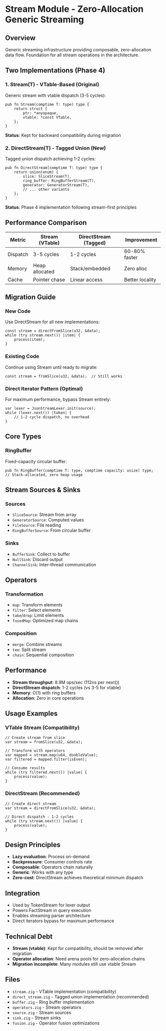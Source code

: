 # Stream Module - Zero-Allocation Generic Streaming

## Overview
Generic streaming infrastructure providing composable, zero-allocation data flow. Foundation for all stream operations in the architecture.

## Two Implementations (Phase 4)

### 1. Stream(T) - VTable-Based (Original)
Generic stream with vtable dispatch (3-5 cycles):
```zig
pub fn Stream(comptime T: type) type {
    return struct {
        ptr: *anyopaque,
        vtable: *const VTable,
    };
}
```
**Status**: Kept for backward compatibility during migration

### 2. DirectStream(T) - Tagged Union (New)
Tagged union dispatch achieving 1-2 cycles:
```zig
pub fn DirectStream(comptime T: type) type {
    return union(enum) {
        slice: SliceStream(T),
        ring_buffer: RingBufferStream(T),
        generator: GeneratorStream(T),
        // ... other variants
    };
}
```
**Status**: Phase 4 implementation following stream-first principles

## Performance Comparison

| Metric | Stream (VTable) | DirectStream (Tagged) | Improvement |
|--------|----------------|--------------------|-------------|
| Dispatch | 3-5 cycles | 1-2 cycles | 60-80% faster |
| Memory | Heap allocated | Stack/embedded | Zero alloc |
| Cache | Pointer chase | Linear access | Better locality |

## Migration Guide

### New Code
Use DirectStream for all new implementations:
```zig
const stream = directFromSlice(u32, &data);
while (try stream.next()) |item| {
    process(item);
}
```

### Existing Code
Continue using Stream until ready to migrate:
```zig
const stream = fromSlice(u32, &data);  // Still works
```

### Direct Iterator Pattern (Optimal)
For maximum performance, bypass Stream entirely:
```zig
var lexer = JsonStreamLexer.init(source);
while (lexer.next()) |token| {
    // 1-2 cycle dispatch, no overhead
}
```

## Core Types

### RingBuffer
Fixed-capacity circular buffer:
```zig
pub fn RingBuffer(comptime T: type, comptime capacity: usize) type;
// Stack-allocated, zero heap usage
```

## Stream Sources & Sinks

### Sources
- `SliceSource`: Stream from array
- `GeneratorSource`: Computed values
- `FileSource`: File reading
- `RingBufferSource`: From circular buffer

### Sinks
- `BufferSink`: Collect to buffer
- `NullSink`: Discard output
- `ChannelSink`: Inter-thread communication

## Operators

### Transformation
- `map`: Transform elements
- `filter`: Select elements
- `take`/`drop`: Limit elements
- `fusedMap`: Optimized map chains

### Composition
- `merge`: Combine streams
- `tee`: Split stream
- `chain`: Sequential composition

## Performance
- **Stream throughput**: 8.9M ops/sec (112ns per next())
- **DirectStream dispatch**: 1-2 cycles (vs 3-5 for vtable)
- **Memory**: O(1) with ring buffers
- **Allocation**: Zero in core operations

## Usage Examples

### VTable Stream (Compatibility)
```zig
// Create stream from slice
var stream = fromSlice(u32, &data);

// Transform with operators
var mapped = stream.map(u64, doubleValue);
var filtered = mapped.filter(isEven);

// Consume results
while (try filtered.next()) |value| {
    process(value);
}
```

### DirectStream (Recommended)
```zig
// Create direct stream
var stream = directFromSlice(u32, &data);

// Direct dispatch - 1-2 cycles
while (try stream.next()) |value| {
    process(value);
}
```

## Design Principles
- **Lazy evaluation**: Process on-demand
- **Backpressure**: Consumer controls rate
- **Composable**: Operators chain naturally
- **Generic**: Works with any type
- **Zero-cost**: DirectStream achieves theoretical minimum dispatch

## Integration
- Used by TokenStream for lexer output
- Powers FactStream in query execution
- Enables streaming parser architecture
- Direct iterators bypass for maximum performance

## Technical Debt
- **Stream (vtable)**: Kept for compatibility, should be removed after migration
- **Operator allocation**: Need arena pools for zero-allocation chains
- **Migration incomplete**: Many modules still use vtable Stream

## Files
- `stream.zig` - VTable implementation (compatibility)
- `direct_stream.zig` - Tagged union implementation (recommended)
- `buffer.zig` - Ring buffer implementation
- `operators.zig` - Stream operators
- `source.zig` - Stream sources
- `sink.zig` - Stream sinks
- `fusion.zig` - Operator fusion optimizations